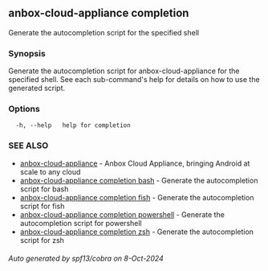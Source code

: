 ## anbox-cloud-appliance completion

Generate the autocompletion script for the specified shell

### Synopsis

Generate the autocompletion script for anbox-cloud-appliance for the specified shell.
See each sub-command's help for details on how to use the generated script.


### Options

```
  -h, --help   help for completion
```

### SEE ALSO

* [anbox-cloud-appliance](anbox-cloud-appliance.md)	 - Anbox Cloud Appliance, bringing Android at scale to any cloud
* [anbox-cloud-appliance completion bash](anbox-cloud-appliance_completion_bash.md)	 - Generate the autocompletion script for bash
* [anbox-cloud-appliance completion fish](anbox-cloud-appliance_completion_fish.md)	 - Generate the autocompletion script for fish
* [anbox-cloud-appliance completion powershell](anbox-cloud-appliance_completion_powershell.md)	 - Generate the autocompletion script for powershell
* [anbox-cloud-appliance completion zsh](anbox-cloud-appliance_completion_zsh.md)	 - Generate the autocompletion script for zsh

###### Auto generated by spf13/cobra on 8-Oct-2024
